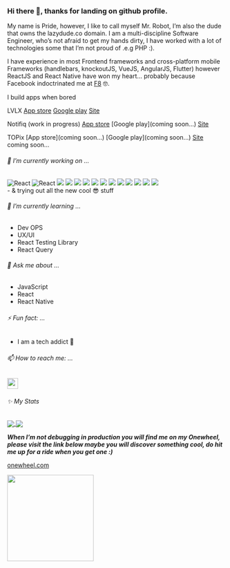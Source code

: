 ### Hi there 👋, thanks for landing on github profile.

My name is Pride, however, I like to call myself Mr. Robot, I’m also the dude that owns the lazydude.co domain.
I am a multi-discipline Software Engineer, who’s not afraid to get my hands dirty, I have worked with a lot of technologies some that I’m not proud of .e.g PHP :).
  
I have experience in most Frontend frameworks and cross-platform mobile Frameworks (handlebars, knockoutJS, VueJS, AngularJS, Flutter) however ReactJS and React Native have won my heart... probably because Facebook indoctrinated me at [F8](https://developers.facebook.com/blog/post/2019/05/16/F8-2019-hackathon-winners-announced/) 🤓.

I build apps when bored

LVLX
[App store](https://apps.apple.com/us/app/lvlx/id1632817630)
[Google play](https://play.google.com/store/apps/details?id=com.lvlx)
[Site](https://lvlx.co.za)

Notifiq (work in progress)
[App store](https://apps.apple.com/dk/app/notifiq-orders/id6444159932)
[Google play](coming soon...)
[Site](https://notifiq.co/)

TOPix
[App store](coming soon...)
[Google play](coming soon...)
[Site](https://topix.app/)
coming soon...

###### 🔭 I’m currently working on ...
<div>
  <img alt="React" src="https://img.shields.io/badge/-React-45b8d8?style=for-the-badge&logo=react&logoColor=white" />
  <img alt="React" src="https://img.shields.io/badge/-React Native-45b8d8?style=for-the-badge&logo=react&logoColor=white" />
  <img src="https://img.shields.io/badge/typescript-3178c6.svg?&style=for-the-badge&logo=typescript&logoColor=white" />
  <img src="https://img.shields.io/badge/next%20js-000000.svg?&style=for-the-badge&logo=next.js&logoColor=white" />
  <img src="https://img.shields.io/badge/redux%20-%23593d88.svg?&style=for-the-badge&logo=redux&logoColor=white" />
  <img src="https://img.shields.io/badge/tailwindcss%20-%2338B2AC.svg?&style=for-the-badge&logo=tailwind-css&logoColor=white" />
  <img src="https://img.shields.io/badge/github%20-%23121011.svg?&style=for-the-badge&logo=github&logoColor=white" />
  <img src="https://img.shields.io/badge/AWS%20-%23FF9900.svg?&style=for-the-badge&logo=amazon-aws&logoColor=white" />
  <img src="https://img.shields.io/badge/github%20actions%20-%232671E5.svg?&style=for-the-badge&logo=github%20actions&logoColor=white" />
  <img src="https://img.shields.io/badge/docker%20-2496ed.svg?&style=for-the-badge&logo=docker&logoColor=white" />
  <img src="https://img.shields.io/badge/shopify-96bf48.svg?&style=for-the-badge&logo=shopify&logoColor=white" />
  <img src="https://img.shields.io/badge/strapi-8c4bff.svg?&style=for-the-badge&logo=strapi&logoColor=white" />
  <img src="https://img.shields.io/badge/google%20cloud-4285f4.svg?&style=for-the-badge&logo=google-cloud&logoColor=white" />
  <img src="https://img.shields.io/badge/firebase-ffca28.svg?&style=for-the-badge&logo=firebase&logoColor=white" />
</div>
- & trying out all the new cool 😎 stuff
<br />

###### 🌱 I’m currently learning ...
- Dev OPS
- UX/UI
- React Testing Library
- React Query

###### 💬 Ask me about ...
- JavaScript
- React
- React Native

###### ⚡ Fun fact: ...
- I am a tech addict 🙈  

###### 📫 How to reach me: ...
<!-- Connect Badges -->
<p>
  <a href="https://www.linkedin.com/in/pridemusvaire">
    <img src="https://img.shields.io/badge/linkedin-%230077B5.svg?&style=for-the-badge&logo=linkedin&logoColor=white" height=25>
  </a>
</p>

###### ✨ My Stats
<a href="https://github.com/anuraghazra/github-readme-stats">
  <img align="center" src="https://github-readme-stats.vercel.app/api/wakatime?username=@pridemusvaire&layout=compact" />
</a>
<a href="https://github.com/anuraghazra/convoychat">
  <img align="center" src="https://github-readme-stats.vercel.app/api/top-langs/?username=pridemusvaire&layout=compact" />
</a>

<p></p>

***When I’m not debugging in production you will find me on my Onewheel, please visit the link below maybe you will discover something cool, do hit me up for a ride when you get one :)***

[onewheel.com](https://onewheel.com)

<img src="https://scontent-jnb1-1.xx.fbcdn.net/v/t1.6435-9/106457637_3035461719905355_6643513265655760945_n.jpg?_nc_cat=107&ccb=1-7&_nc_sid=09cbfe&_nc_eui2=AeFRnFzuvo1teDNyO15xpT2gRdwl-ao3DLJF3CX5qjcMsjPhrkpgrbXj2Me337_cVph-ncLGoPcqsPiCCLfGplNL&_nc_ohc=T2vYpoHWzMoAX8QBc7x&_nc_ht=scontent-jnb1-1.xx&oh=00_AT-T767GmejSd1fmC1sUV46A23fnGf3OCGJEZHmXF8WEIw&oe=62D15F62" width="200" height="auto"/>

<!--
**pridemusvaire/pridemusvaire** is a ✨ _special_ ✨ repository because its `README.md` (this file) appears on your GitHub profile.

Here are some ideas to get you started:


- 👯 I’m looking to collaborate on ...
- 🤔 I’m looking for help with ...

- 😄 Pronouns: ...

-->
